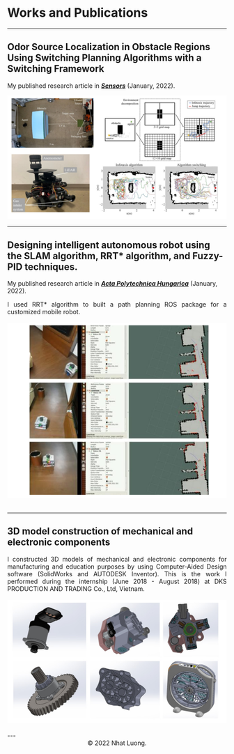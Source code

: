 # Works and Publications 
---

## Odor Source Localization in Obstacle Regions Using Switching Planning Algorithms with a Switching Framework

My published research article in [***Sensors***](https://www.mdpi.com/1424-8220/23/3/1140) (January, 2022).

<center><img src="images/cpt.jpg"/></center>

---
##  Designing intelligent autonomous robot using the SLAM algorithm, RRT* algorithm, and Fuzzy-PID techniques.

My published research article in [***Acta Polytechnica Hungarica***](http://acta.uni-obuda.hu/Mac_Lin_Huan_Nhat_Hoang_Hai_113.pdf) (January, 2022).

<div style="text-align: justify">I used RRT* algorithm to built a path planning ROS package for a customized mobile robot. </div>
<br>
<center><img src="images/rrt.png"/></center>
<br>

---
## 3D model construction of mechanical and electronic components

<div style="text-align: justify"> I constructed 3D models of mechanical and electronic components for manufacturing and education purposes by using Computer-Aided Design software (SolidWorks and AUTODESK Inventor). This is the work I performed during the internship (June 2018 - August 2018) at DKS PRODUCTION AND TRADING Co., Ltd, Vietnam. </div>
<br>
<center><img src="images/mechanical.jpg"/></center>
<br>
---

<center>© 2022 Nhat Luong.</center>
